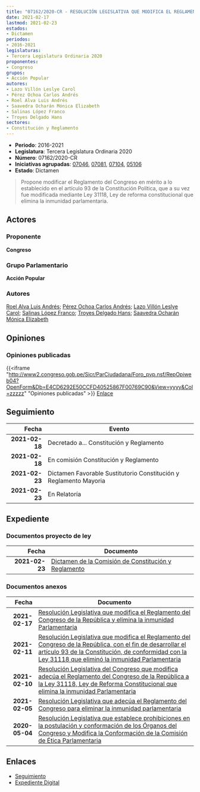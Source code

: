 ```yaml
---
title: "07162/2020-CR - RESOLUCIÓN LEGISLATIVA QUE MODIFICA EL REGLAMENTO DEL CONGRESO DE LA REPÚBLICA Y ELIMINA LA INMUNIDAD PARLAMENTARIA"
date: 2021-02-17
lastmod: 2021-02-23
estados:
- Dictamen
periodos:
- 2016-2021
legislaturas:
- Tercera Legislatura Ordinaria 2020
proponentes:
- Congreso
grupos:
- Acción Popular
autores:
- Lazo Villón Leslye Carol
- Pérez Ochoa Carlos Andrés
- Roel Alva Luis Andrés
- Saavedra Ocharán Mónica Elizabeth
- Salinas López Franco
- Troyes Delgado Hans
sectores:
- Constitución y Reglamento
---
```

- **Periodo**: 2016-2021
- **Legislatura**: Tercera Legislatura Ordinaria 2020
- **Número**: 07162/2020-CR
- **Iniciativas agrupadas**: [07046](../../07000/07046), [07081](../../07000/07081), [07104](../../07100/07104), [05106](../../05100/05106)
- **Estado**: Dictamen

> Propone modificar el Reglamento del Congreso en mérito a lo establecido en el artículo 93 de la Constitución Política, que a su vez fue modificada mediante Ley 31118, Ley de reforma constitucional que elimina la inmunidad parlamentaria.


## Actores

### Proponente

**Congreso**

### Grupo Parlamentario

**Acción Popular**

### Autores

[Roel Alva Luis Andrés](mailto:mailto:lroel@congreso.gob.pe); [Pérez Ochoa Carlos Andrés](mailto:mailto:cperezo@congreso.gob.pe); [Lazo Villón Leslye Carol](mailto:mailto:llazo@congreso.gob.pe); [Salinas López Franco](mailto:mailto:fsalinas@congreso.gob.pe); [Troyes Delgado Hans](mailto:mailto:htroyes@congreso.gob.pe); [Saavedra Ocharán Mónica Elizabeth](mailto:mailto:msaavedra@congreso.gob.pe)

## Opiniones

### Opiniones publicadas

{{<iframe "http://www2.congreso.gob.pe/Sicr/ParCiudadana/Foro_pvp.nsf/RepOpiweb04?OpenForm&Db=E4CD6292E50CCFD40525867F00769C90&View=yyyy&Col=zzzzz" "Opiniones publicadas" >}}
[Enlace](http://www2.congreso.gob.pe/Sicr/ParCiudadana/Foro_pvp.nsf/RepOpiweb04?OpenForm&Db=E4CD6292E50CCFD40525867F00769C90&View=yyyy&Col=zzzzz)


## Seguimiento

| Fecha | Evento |
|------:|--------|
| **2021-02-18** | Decretado a... Constitución y Reglamento |
| **2021-02-18** | En comisión Constitución y Reglamento |
| **2021-02-23** | Dictamen Favorable Sustitutorio Constitución y Reglamento Mayoria |
| **2021-02-23** | En Relatoría |

## Expediente

### Documentos proyecto de ley

| Fecha | Documento |
|------:|-----------|
| **2021-02-23** | [Dictamen de la Comisión de Constitución y Reglamento](http://www.leyes.congreso.gob.pe/Documentos/2016_2021/Dictamenes/Proyectos_de_Ley/05106DC04MAY20210223.pdf) |

### Documentos anexos

| Fecha | Documento |
|------:|-----------|
| **2021-02-17** | [Resolución Legislativa que modifica el Reglamento del Congreso de la República y elimina la inmunidad Parlamentaria](http://www.leyes.congreso.gob.pe/Documentos/2016_2021/Proyectos_de_Ley_y_de_Resoluciones_Legislativas/PL07162-20210217.pdf) |
| **2021-02-11** | [Resolución Legislativa que modifica el Reglamento del Congreso de la República, con el fin de desarrollar el artículo 93 de la Constitución, de conformidad con la Ley 31118 que eliminó la inmunidad Parlamentaria](http://www.leyes.congreso.gob.pe/Documentos/2016_2021/Proyectos_de_Ley_y_de_Resoluciones_Legislativas/PL07104-20210211.pdf) |
| **2021-02-10** | [Resolución Legislativa del Congreso que modifica adecúa el Reglamento del Congreso de la República a la Ley 31118, Ley de Reforma Constitucional que elimina la inmunidad Parlamentaria](http://www.leyes.congreso.gob.pe/Documentos/2016_2021/Proyectos_de_Ley_y_de_Resoluciones_Legislativas/PL07081-20210210.pdf) |
| **2021-02-05** | [Resolución Legislativa que adecúa el Reglamento del Congreso para eliminar la inmunidad parlamentaria](http://www.leyes.congreso.gob.pe/Documentos/2016_2021/Proyectos_de_Ley_y_de_Resoluciones_Legislativas/PL07046-20210205.pdf) |
| **2020-05-04** | [Resolución Legislativa que establece prohibiciones en la postulación y conformación de los Órganos del Congreso y Modifica la Conformación de la Comisión de Ética Parlamentaria](http://www.leyes.congreso.gob.pe/Documentos/2016_2021/Proyectos_de_Ley_y_de_Resoluciones_Legislativas/PL05106_20200504.pdf) |

## Enlaces

- [Seguimiento](http://www2.congreso.gob.pe/Sicr/TraDocEstProc/CLProLey2016.nsf/f7fff46988ca05b1052578e100829cc7/b9ed7993b3168b7b0525867f007a5ac3?OpenDocument)
- [Expediente Digital](http://www2.congreso.gob.pe/Sicr/TraDocEstProc/Expvirt_2011.nsf/visbusqptramdoc1621/07162?opendocument)

